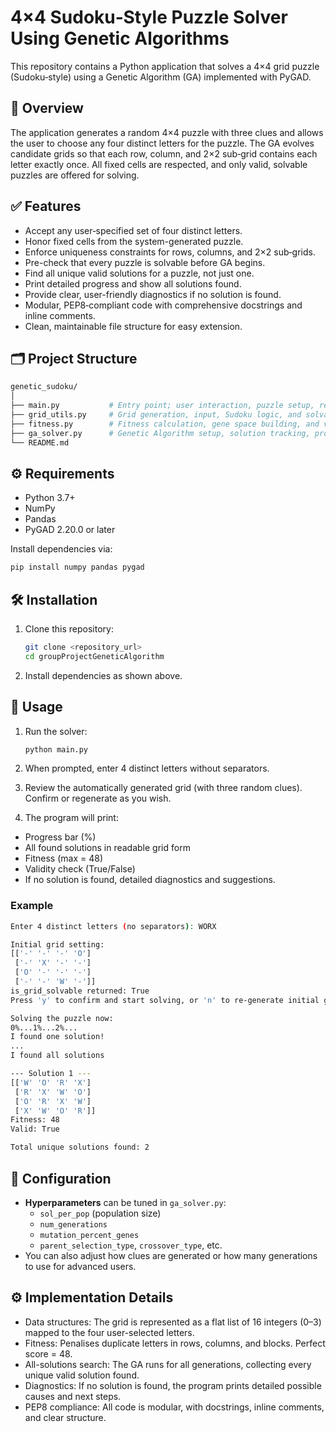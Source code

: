 # 4×4 Sudoku‑Style Puzzle Solver Using Genetic Algorithms

This repository contains a Python application that solves a 4×4 grid puzzle (Sudoku‑style) using a Genetic Algorithm (GA) implemented with PyGAD.

## 📖 Overview

The application generates a random 4×4 puzzle with three clues and allows the user to choose any four distinct letters for the puzzle. The GA evolves candidate grids so that each row, column, and 2×2 sub‑grid contains each letter exactly once. All fixed cells are respected, and only valid, solvable puzzles are offered for solving.

## ✅ Features

* Accept any user‑specified set of four distinct letters.
* Honor fixed cells from the system-generated puzzle.
* Enforce uniqueness constraints for rows, columns, and 2×2 sub‑grids.
* Pre-check that every puzzle is solvable before GA begins.
* Find all unique valid solutions for a puzzle, not just one.
* Print detailed progress and show all solutions found.
* Provide clear, user-friendly diagnostics if no solution is found.
* Modular, PEP8‑compliant code with comprehensive docstrings and inline comments.
* Clean, maintainable file structure for easy extension.

## 🗂 Project Structure

```bash
genetic_sudoku/
│
├── main.py           # Entry point; user interaction, puzzle setup, result display
├── grid_utils.py     # Grid generation, input, Sudoku logic, and solvability check
├── fitness.py        # Fitness calculation, gene space building, and validation
├── ga_solver.py      # Genetic Algorithm setup, solution tracking, progress
└── README.md
```

## ⚙️ Requirements

* Python 3.7+
* NumPy
* Pandas
* PyGAD 2.20.0 or later

Install dependencies via:

```bash
pip install numpy pandas pygad
```

## 🛠 Installation

1. Clone this repository:

   ```bash
   git clone <repository_url>
   cd groupProjectGeneticAlgorithm
   ```
2. Install dependencies as shown above.

## 🚀 Usage

1. Run the solver:

   ```bash
   python main.py
   ```
2. When prompted, enter 4 distinct letters without separators.
3. Review the automatically generated grid (with three random clues). Confirm or regenerate as you wish.
4. The program will print:
* Progress bar (%)
* All found solutions in readable grid form
* Fitness (max = 48)
* Validity check (True/False)
* If no solution is found, detailed diagnostics and suggestions.

### Example

```bash
Enter 4 distinct letters (no separators): WORX

Initial grid setting:
[['-' '-' '-' 'O']
 ['-' 'X' '-' '-']
 ['O' '-' '-' '-']
 ['-' '-' 'W' '-']]
is_grid_solvable returned: True
Press 'y' to confirm and start solving, or 'n' to re-generate initial grid: y

Solving the puzzle now:
0%...1%...2%...
I found one solution!
...
I found all solutions

--- Solution 1 ---
[['W' 'O' 'R' 'X']
 ['R' 'X' 'W' 'O']
 ['O' 'R' 'X' 'W']
 ['X' 'W' 'O' 'R']]
Fitness: 48
Valid: True

Total unique solutions found: 2
```

## 🔧 Configuration

* **Hyperparameters** can be tuned in `ga_solver.py`:
  * `sol_per_pop` (population size)
  * `num_generations`
  * `mutation_percent_genes`
  * `parent_selection_type`, `crossover_type`, etc.
* You can also adjust how clues are generated or how many generations to use for advanced users.

## ⚙️ Implementation Details

* Data structures: The grid is represented as a flat list of 16 integers (0–3) mapped to the four user-selected letters.
* Fitness: Penalises duplicate letters in rows, columns, and blocks. Perfect score = 48.
* All-solutions search: The GA runs for all generations, collecting every unique valid solution found.
* Diagnostics: If no solution is found, the program prints detailed possible causes and next steps.
* PEP8 compliance: All code is modular, with docstrings, inline comments, and clear structure.
